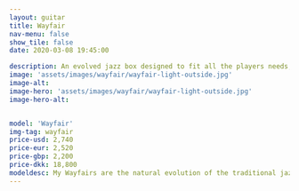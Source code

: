 ```yaml
---
layout: guitar
title: Wayfair
nav-menu: false
show_tile: false
date: 2020-03-08 19:45:00

description: An evolved jazz box designed to fit all the players needs, creatively, ergonomically and visually. 
image: 'assets/images/wayfair/wayfair-light-outside.jpg'
image-alt: 
image-hero: 'assets/images/wayfair/wayfair-light-outside.jpg'
image-hero-alt:


model: 'Wayfair'
img-tag: wayfair
price-usd: 2,740
price-eur: 2,520
price-gbp: 2,200
price-dkk: 18,800
modeldesc: My Wayfairs are the natural evolution of the traditional jazz box. When I was prototyping the first I started with a solid block of wood for the body based on the traditional size, and simply carved away material until I had a body shape that was comfortable. I would hold the body against my own, checking for any sharp edges, or corners pressing into my belly, arm and leg and ended up with my iconic shape. The deep belly and arm cuts, and thin upper side of the guitar is a bi-product of comfort.  
---
```

